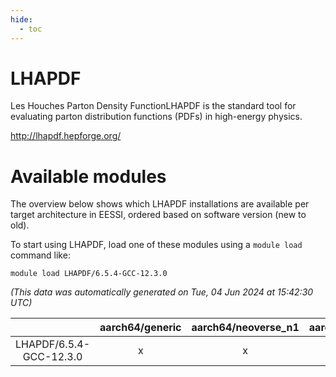 ```yaml
---
hide:
  - toc
---
```


LHAPDF
======


Les Houches Parton Density FunctionLHAPDF is the standard tool for evaluating parton distribution functions (PDFs) in high-energy physics.

http://lhapdf.hepforge.org/
# Available modules


The overview below shows which LHAPDF installations are available per target architecture in EESSI, ordered based on software version (new to old).

To start using LHAPDF, load one of these modules using a `module load` command like:

```shell
module load LHAPDF/6.5.4-GCC-12.3.0
```

*(This data was automatically generated on Tue, 04 Jun 2024 at 15:42:30 UTC)*  

| |aarch64/generic|aarch64/neoverse_n1|aarch64/neoverse_v1|x86_64/generic|x86_64/amd/zen2|x86_64/amd/zen3|x86_64/intel/haswell|x86_64/intel/skylake_avx512|
| :---: | :---: | :---: | :---: | :---: | :---: | :---: | :---: | :---: |
|LHAPDF/6.5.4-GCC-12.3.0|x|x|x|x|x|x|x|x|
